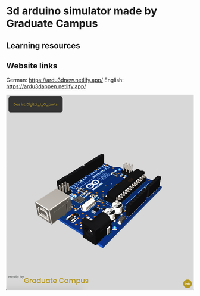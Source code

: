 # 3d arduino simulator made by Graduate Campus

## Learning resources

## Website links

German: https://ardu3dnew.netlify.app/
English: https://ardu3dappen.netlify.app/

![alt text](https://raw.githubusercontent.com/Graduate-Campus/Adu3D/master/server/Bildschirmfoto%202020-09-08%20um%2015.03.31.png)
